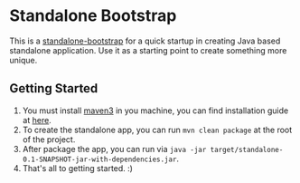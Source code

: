 Standalone Bootstrap
====================
This is a <a href="https://github.com/paukiatwee/standalone-bootstrap" target="_blank">standalone-bootstrap</a> for a quick startup in creating Java based standalone application. Use it as a starting point to create something more unique.

Getting Started
----------------------
1. You must install [maven3](http://maven.apache.org/) in you machine, you can find installation guide at [here](http://maven.apache.org/download.html).
2. To create the standalone app, you can run `mvn clean package` at the root of the project.
3. After package the app, you can run via `java -jar target/standalone-0.1-SNAPSHOT-jar-with-dependencies.jar`.
4. That's all to getting started. :)
